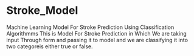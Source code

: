 # Stroke_Model
Machine Learning Model For Stroke Prediction Using Classification Algorithmms
This is Model For Stroke Prediction in Which We are taking input Through form and passing it to model and we are classifying it into two categoreis either true or false.
